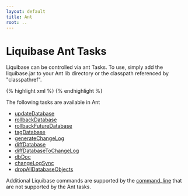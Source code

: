 ```yaml
---
layout: default
title: Ant
root: ..
---
```


# Liquibase Ant Tasks #

Liquibase can be controlled via ant Tasks. To use, simply add the liquibase.jar to your Ant lib directory or the classpath referenced by "classpathref".

{% highlight xml %}
    <taskdef resource="liquibasetasks.properties">
        <classpath refid="classpath"/>
    </taskdef>
{% endhighlight %}

The following tasks are available in Ant
  * [updateDatabase](updateDatabase_ant_task.html)
  * [rollbackDatabase](rollbackDatabase_ant_task.html)
  * [rollbackFutureDatabase](rollbackFutureDatabase_ant_task.html)
  * [tagDatabase ](tagDatabase_ant_task.html)
  * [generateChangeLog ](generateChangeLog_ant_task.html)
  * [diffDatabase ](diffDatabase_ant_task.html)
  * [diffDatabaseToChangeLog ](diffDatabaseToChangeLog_ant_task.html)
  * [dbDoc ](dbDoc_ant_task.html)
  * [changeLogSync ](changeLogSync_ant_task.html)
  * [dropAllDatabaseObjects ](dropAllDatabaseObjects_ant_task.html)

Additional Liquibase commands are supported by the [command_line](command_line.html) that are not supported by the Ant tasks.


